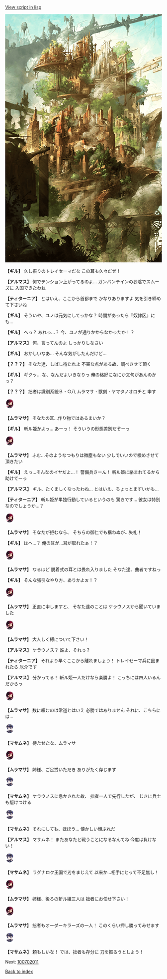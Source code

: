 [View script in lisp](../scripts/100701061.txt)

![beast_world.png](../images/backgrounds/beast_world.png)

**【ギル】**
久し振りのトレイセーマだな
この耳も久々だぜ！

**【アルマス】**
何でテンション上がってるのよ…
ガンバンテインのお陰でスムーズに
入国できたわね

**【ティターニア】**
とはいえ、ここから首都まで
かなりありますよ
気を引き締めて下さいね

**【ギル】**
そういや、ユノは元気にしてっかな？
時間があったら『奴隷区』にも…

**【ギル】**
へっ？
あれっ…？
今、ユノが通りかからなかったか！？

**【アルマス】**
何、言ってんのよ
しっかりしなさい

**【ギル】**
おかしいなあ…
そんな気がしたんだけど…

**【？？？】**
そなた達、しばし待たれよ
不審な点がある故、調べさせて頂く

**【ギル】**
ギクッ…
な、なんだよいきなりっ
俺の格好になにか文句があんのかっ？

**【？？？】**
拙者は識別系統Ｂ・○八
ムラマサ・獣刻・ヤマタノオロチと
申す

<img src="../images/units/3102511.png" alt="3102511.png" height="34"/>

**【ムラマサ】**
そなたの耳…作り物ではあるまいか？

**【ギル】**
斬ル姫かよっ…
あーっ！
そういうの形態差別だぞーっ

<img src="../images/units/3102511.png" alt="3102511.png" height="34"/>

**【ムラマサ】**
ふむ…そのようなつもりは微塵もない
少しでいいので検めさせて頂きたい

**【ギル】**
えっ…そんなのイヤだよ…！
警備兵さーん！
斬ル姫に絡まれてるから助けてーっ

**【アルマス】**
ギル、たくましくなったわね…
とはいえ、ちょっとまずいかも…

**【ティターニア】**
斬ル姫が単独行動しているというのも
驚きです…
彼女は特別なのでしょうか…？

<img src="../images/units/3102511.png" alt="3102511.png" height="34"/>

**【ムラマサ】**
そなたが拒むなら、
そちらの御仁でも構わぬが…失礼！

**【ギル】**
はへ…？
俺の耳が…耳が取れたぁ！？

<img src="../images/units/3102511.png" alt="3102511.png" height="34"/>

**【ムラマサ】**
なるほど
脱着式の耳とは畏れ入りました
そなた達、曲者ですねっ

**【ギル】**
そんな強引なやり方、ありかよぉ！？

<img src="../images/units/3102511.png" alt="3102511.png" height="34"/>

**【ムラマサ】**
正直に申しますと、
そなた達のことは
ケラウノスから聞いていました

<img src="../images/units/3102511.png" alt="3102511.png" height="34"/>

**【ムラマサ】**
大人しく縛について下さい！

**【アルマス】**
ケラウノス？
誰よ、それっ？

**【ティターニア】**
それより早くここから離れましょう！
トレイセーマ兵に囲まれたら
厄介です

**【アルマス】**
分かってる！
斬ル姫一人だけなら楽勝よ！
こっちには四人いるんだからっ

<img src="../images/units/3102511.png" alt="3102511.png" height="34"/>

**【ムラマサ】**
数に頼むのは常道とはいえ
必勝ではありません
それに、こちらには…

<img src="../images/units/3100111.png" alt="3100111.png" height="34"/>

**【マサムネ】**
待たせたな、ムラマサ

<img src="../images/units/3102511.png" alt="3102511.png" height="34"/>

**【ムラマサ】**
姉様、ご足労いただき
ありがたく存じます

<img src="../images/units/3100111.png" alt="3100111.png" height="34"/>

**【マサムネ】**
ケラウノスに急かされた故、
拙者一人で先行したが、
じきに兵士も駆けつける

<img src="../images/units/3100111.png" alt="3100111.png" height="34"/>

**【マサムネ】**
それにしても、ほほう…
懐かしい顔ぶれだ

**【アルマス】**
マサムネ！
またあなたと戦うことになるなんてね
今度は負けない！

<img src="../images/units/3100111.png" alt="3100111.png" height="34"/>

**【マサムネ】**
ラグナロク王国で刃をまじえて
以来か…相手にとって不足無し！

<img src="../images/units/3102511.png" alt="3102511.png" height="34"/>

**【ムラマサ】**
姉様、後ろの斬ル姫三人は
拙者にお任せ下さい！

<img src="../images/units/3102511.png" alt="3102511.png" height="34"/>

**【ムラマサ】**
拙者もオーダーキラーズの一人！
このくらい押し勝ってみせます

<img src="../images/units/3100111.png" alt="3100111.png" height="34"/>

**【マサムネ】**
頼もしいな！
では、拙者も存分に
刀を振るうとしよう！

Next: [100702011](100702011.md)

[Back to index](index.md)
